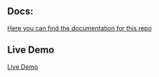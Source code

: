 ## Docs:
[Here you can find the documentation for this repo](cinema-and-go-doc/README.md)

## Live Demo
[Live Demo](https://cinema-and-go.surge.sh)